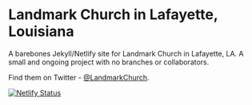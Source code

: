 # Landmark Church in Lafayette, Louisiana

A barebones Jekyll/Netlify site for Landmark Church in Lafayette, LA. A small and ongoing project with no branches or collaborators. 

Find them on Twitter - [@LandmarkChurch](https://twitter.com/landmarkchurch).

[![Netlify Status](https://api.netlify.com/api/v1/badges/d3568870-5455-4593-b7c3-121fbf17595b/deploy-status)](https://app.netlify.com/sites/distracted-mcclintock-4de884/deploys)
